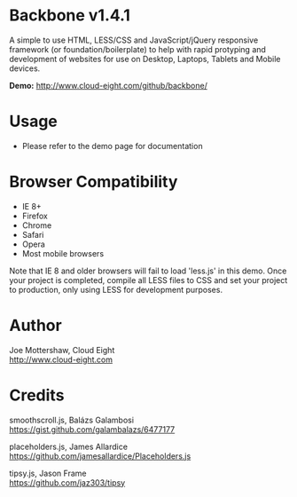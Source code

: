 Backbone v1.4.1
===============

A simple to use HTML, LESS/CSS and JavaScript/jQuery responsive framework (or foundation/boilerplate) to help with rapid protyping and development of websites for use on Desktop, Laptops, Tablets and Mobile devices.

**Demo:** http://www.cloud-eight.com/github/backbone/


Usage
======

<ul>
  <li>Please refer to the demo page for documentation</li>
</ul>


Browser Compatibility
=====================

<ul>
  <li>IE 8+</li>
  <li>Firefox</li>
  <li>Chrome</li>
  <li>Safari</li>
  <li>Opera</li>
  <li>Most mobile browsers</li>
</ul>

Note that IE 8 and older browsers will fail to load 'less.js' in this demo. Once your project is completed, compile all LESS files to CSS and set your project to production, only using LESS for development purposes.


Author
======

Joe Mottershaw, Cloud Eight<br />
http://www.cloud-eight.com


Credits
=======

smoothscroll.js, Balázs Galambosi<br />
https://gist.github.com/galambalazs/6477177

placeholders.js, James Allardice<br />
https://github.com/jamesallardice/Placeholders.js

tipsy.js, Jason Frame<br />
https://github.com/jaz303/tipsy